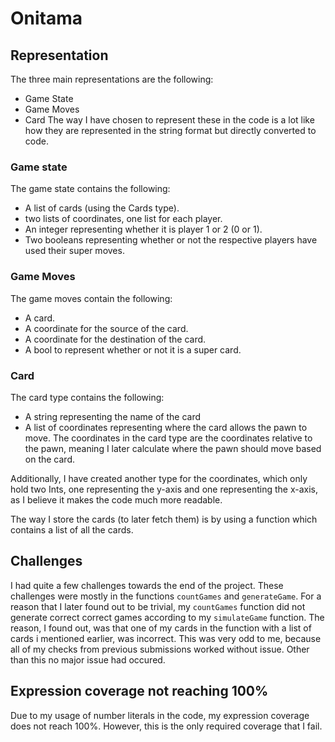 # Onitama

## Representation
The three main representations are the following: 
* Game State
* Game Moves
* Card
The way I have chosen to represent these in the code is a lot like how they are represented in the string format but directly converted to code.
### Game state
The game state contains the following: 
* A list of cards (using the Cards type).
* two lists of coordinates, one list for each player. 
* An integer representing whether it is player 1 or 2 (0 or 1). 
* Two booleans representing whether or not the respective players have used their super moves.

### Game Moves
The game moves contain the following:
* A card.
* A coordinate for the source of the card.
* A coordinate for the destination of the card.
* A bool to represent whether or not it is a super card.

### Card
The card type contains the following: 
* A string representing the name of the card
* A list of coordinates representing where the card allows the pawn to move. 
The coordinates in the card type are the coordinates relative to the pawn, meaning I later calculate where the pawn should move based on the card.

Additionally, I have created another type for the coordinates, which only hold two Ints, one representing the y-axis and one representing the x-axis, as I believe it makes the code much more readable.

The way I store the cards (to later fetch them) is by using a function which contains a list of all the cards. 

## Challenges
I had quite a few challenges towards the end of the project. These challenges were mostly in the functions `countGames` and `generateGame`. 
For a reason that I later found out to be trivial, my `countGames` function did not generate correct correct games according to my
`simulateGame` function. The reason, I found out, was that one of my cards in the function with a list of cards i mentioned earlier,
was incorrect. This was very odd to me, because all of my checks from previous submissions worked without issue. Other than this no
major issue had occured.


## Expression coverage not reaching 100%
Due to my usage of number literals in the code, my expression coverage does not reach 100%. However, this is the only required coverage that I fail.
